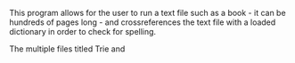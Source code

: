 This program allows for the user to run a text file such as a book - it can be hundreds of pages long - and crossreferences the text file with a loaded dictionary in order to check for spelling.

The multiple files titled Trie and 
